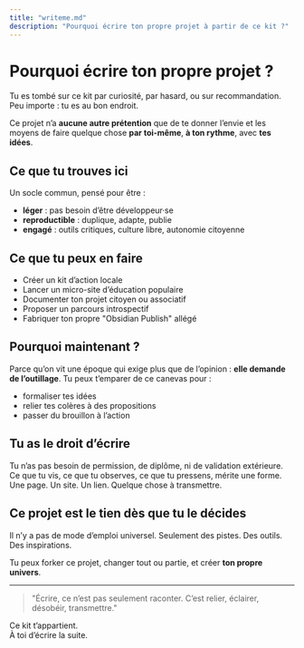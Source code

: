 ```yaml
---
title: "writeme.md"
description: "Pourquoi écrire ton propre projet à partir de ce kit ?"
---
```


# Pourquoi écrire ton propre projet ?

Tu es tombé sur ce kit par curiosité, par hasard, ou sur recommandation. Peu importe : tu es au bon endroit.

Ce projet n’a **aucune autre prétention** que de te donner l’envie et les moyens de faire quelque chose **par toi-même**, **à ton rythme**, avec **tes idées**.

## Ce que tu trouves ici
Un socle commun, pensé pour être :
- **léger** : pas besoin d’être développeur·se
- **reproductible** : duplique, adapte, publie
- **engagé** : outils critiques, culture libre, autonomie citoyenne

## Ce que tu peux en faire
- Créer un kit d’action locale
- Lancer un micro-site d’éducation populaire
- Documenter ton projet citoyen ou associatif
- Proposer un parcours introspectif
- Fabriquer ton propre "Obsidian Publish" allégé

## Pourquoi maintenant ?
Parce qu’on vit une époque qui exige plus que de l’opinion : **elle demande de l’outillage**.
Tu peux t’emparer de ce canevas pour :
- formaliser tes idées
- relier tes colères à des propositions
- passer du brouillon à l’action

## Tu as le droit d’écrire
Tu n’as pas besoin de permission, de diplôme, ni de validation extérieure. Ce que tu vis, ce que tu observes, ce que tu pressens, mérite une forme. Une page. Un site. Un lien. Quelque chose à transmettre.

## Ce projet est le tien dès que tu le décides
Il n’y a pas de mode d’emploi universel. Seulement des pistes. Des outils. Des inspirations.

Tu peux forker ce projet, changer tout ou partie, et créer **ton propre univers**.

---

> "Écrire, ce n’est pas seulement raconter. C’est relier, éclairer, désobéir, transmettre."

Ce kit t’appartient.  
À toi d’écrire la suite.
